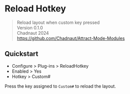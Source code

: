 # Reload Hotkey

> Reload layout when custom key pressed  
> Version 0.1.0  
> Chadnaut 2024  
> https://github.com/Chadnaut/Attract-Mode-Modules

## Quickstart

- Configure > Plug-ins > ReloadHotkey
- Enabled > Yes
- Hotkey > Custom#

Press the key assigned to `Custom#` to reload the layout.

